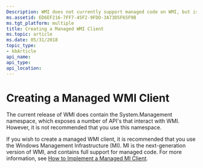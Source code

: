 ```yaml
---
Description: WMI does not currently support managed code on WMI, but is supported on MI.
ms.assetid: ED6EF216-7FF7-45F2-9FDD-3A73D5F65F9B
ms.tgt_platform: multiple
title: Creating a Managed WMI Client
ms.topic: article
ms.date: 05/31/2018
topic_type: 
- kbArticle
api_name: 
api_type: 
api_location: 
---
```


# Creating a Managed WMI Client

The current release of WMI does contain the System.Management namespace, which exposes a number of API's that interact with WMI. However, it is not recommended that you use this namespace.

If you wish to create a managed WMI client, it is recommended that you use the Windows Management Infrastructure (MI). MI is the next-generation version of WMI, and contains full support for managed code. For more information, see [How to Implement a Managed MI Client](/previous-versions/windows/desktop/wmi_v2/how-to-implement-a-managed-mi-client).

 

 